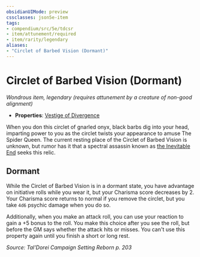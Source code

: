 ```yaml
---
obsidianUIMode: preview
cssclasses: json5e-item
tags:
- compendium/src/5e/tdcsr
- item/attunement/required
- item/rarity/legendary
aliases: 
- "Circlet of Barbed Vision (Dormant)"
---
```

# Circlet of Barbed Vision (Dormant)
*Wondrous item, legendary (requires attunement by a creature of non-good alignment)*  

- **Properties**: [Vestige of Divergence](Mechanics/Rules/item-properties.md#Vestige%20of%20Divergence)

When you don this circlet of gnarled onyx, black barbs dig into your head, imparting power to you as the circlet twists your appearance to amuse The Spider Queen. The current resting place of the Circlet of Barbed Vision is unknown, but rumor has it that a spectral assassin known as [the Inevitable End](Mechanics/bestiary/npc/jourrael-the-caedogeist-tdcsr.md) seeks this relic.

## Dormant

While the Circlet of Barbed Vision is in a dormant state, you have advantage on initiative rolls while you wear it, but your Charisma score decreases by 2. Your Charisma score returns to normal if you remove the circlet, but you take `4d6` psychic damage when you do so.

Additionally, when you make an attack roll, you can use your reaction to gain a +5 bonus to the roll. You make this choice after you see the roll, but before the GM says whether the attack hits or misses. You can't use this property again until you finish a short or long rest.

*Source: Tal'Dorei Campaign Setting Reborn p. 203*
